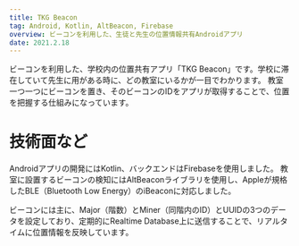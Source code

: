 ```yaml
---
title: TKG Beacon
tag: Android, Kotlin, AltBeacon, Firebase
overview: ビーコンを利用した、生徒と先生の位置情報共有Androidアプリ
date: 2021.2.18
---
```


ビーコンを利用した、学校内の位置共有アプリ「TKG Beacon」です。学校に滞在していて先生に用がある時に、どの教室にいるかが一目でわかります。
教室一つ一つにビーコンを置き、そのビーコンのIDをアプリが取得することで、位置を把握する仕組みになっています。


# 技術面など
Androidアプリの開発にはKotlin、バックエンドはFirebaseを使用しました。
教室に設置するビーコンの検知にはAltBeaconライブラリを使用し、Appleが規格したBLE（Bluetooth Low Energy）のiBeaconに対応しました。

ビーコンには主に、Major（階数）とMiner（同階内のID）とUUIDの3つのデータを設定しており、定期的にRealtime Database上に送信することで、リアルタイムに位置情報を反映しています。
